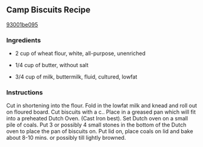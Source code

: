 ## Camp Biscuits Recipe

[93001be095](http://cookeatshare.com/recipes/camp-biscuits-98251)

### Ingredients

 - 2 cup of wheat flour, white, all-purpose, unenriched

 - 1/4 cup of butter, without salt

 - 3/4 cup of milk, buttermilk, fluid, cultured, lowfat

### Instructions

Cut in shortening into the flour. Fold in the lowfat milk and knead and roll out on floured board. Cut biscuits with a c.. Place in a greased pan which will fit into a preheated Dutch Oven. (Cast Iron best). Set Dutch oven on a small pile of coals. Put 3 or possibly 4 small stones in the bottom of the Dutch oven to place the pan of biscuits on. Put lid on, place coals on lid and bake about 8-10 mins. or possibly till lightly browned.